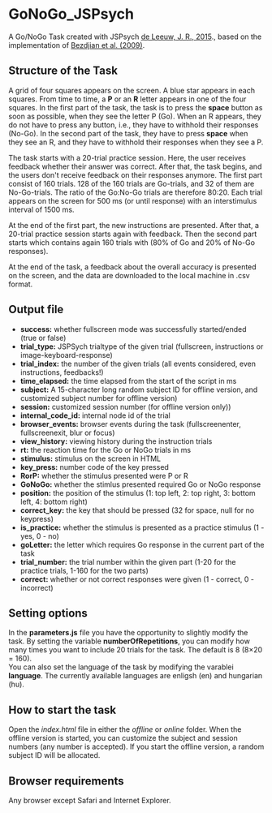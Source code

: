 # GoNoGo_JSPsych
A Go/NoGo Task created with JSPsych <a href="https://link.springer.com/article/10.3758/s13428-014-0458-y">de Leeuw, J. R., 2015</a>., based on the implementation of <a href="https://www.ncbi.nlm.nih.gov/pmc/articles/PMC2757760/">Bezdjian et al. (2009)</a>.

<h2>Structure of the Task</h2>
A grid of four squares appears on the screen. A blue star appears in each squares. From time to time, a <strong>P</strong> or an <strong>R</strong> letter appears in one of the four squares. In the first part of  the task, the task is to press the <strong>space</strong> button as soon as possible, when they see the letter P (Go). When an R appears, they do not have to press any button, i.e., they have to withhold their responses (No-Go). In the second part of the task, they have to press <strong>space</strong> when they see an R, and they have to withhold their responses when they see a P.

The task starts with a 20-trial practice session. Here, the user receives feedback whether their answer was correct. After that, the task begins, and the users don't receive feedback on their responses anymore. The first part consist of 160 trials. 128 of the 160 trials are Go-trials, and 32 of them are No-Go-trials. The ratio of the Go:No-Go trials are therefore 80:20. Each trial appears on the screen for 500 ms (or until response) with an interstimulus interval of 1500 ms.

At the end of the first part, the new instructions are presented. After that, a 20-trial practice session starts again with feedback. Then the second part starts which contains again 160 trials with (80% of Go and 20% of No-Go responses).

At the end of the task, a feedback about the overall accuracy is presented on the screen, and the data are downloaded to the local machine in .csv format.

<h2>Output file</h2>
<ul>
 <li><strong>success:</strong> whether fullscreen mode was successfully started/ended (true or false)</li>
 <li><strong>trial_type:</strong> JSPSych trialtype of the given trial (fullscreen, instructions or image-keyboard-response)</li>
 <li><strong>trial_index:</strong> the number of the given trials (all events considered, even instructions, feedbacks!)</li>
 <li><strong>time_elapsed:</strong> the time elapsed from the start of the script in ms</li>
 <li><strong>subject:</strong> A 15-character long random subject ID for offline version, and customized subject number for offline version)</li>
 <li><strong>session:</strong> customized session number (for offline version only))</li>
 <li><strong>internal_code_id:</strong> internal node id of the trial</li>
 <li><strong>browser_events:</strong> browser events during the task (fullscreenenter, fullscreenexit, blur or focus)</li>
 <li><strong>view_history:</strong> viewing history during the instruction trials</li>
 <li><strong>rt:</strong> the reaction time for the Go or NoGo trials in ms</li>
 <li><strong>stimulus:</strong> stimulus on the screen in HTML</li>
 <li><strong>key_press:</strong> number code of the key pressed</li>
 <li><strong>RorP:</strong> whether the stimulus presented were P or R</li>
 <li><strong>GoNoGo:</strong> whether the stimlus presented required Go or NoGo response</li>
 <li><strong>position:</strong> the position of the stimulus (1: top left, 2: top right, 3: bottom left, 4: bottom right)</li>
 <li><strong>correct_key:</strong> the key that should be pressed (32 for space, null for no keypress)</li>
 <li><strong>is_practice:</strong> whether the stimulus is presented as a practice stimulus (1 - yes, 0 - no)</li>
 <li><strong>goLetter:</strong> the letter which requires Go response in the current part of the task</li>
 <li><strong>trial_number:</strong> the trial number within the given part (1-20 for the practice trials, 1-160 for the two parts)</li>
 <li><strong>correct:</strong> whether or not correct responses were given (1 - correct, 0 - incorrect)
 </ul>

<h2>Setting options</h2>
In the <strong>parameters.js</strong> file you have the opportunity to slightly modify the task. By setting the variable <strong>numberOfRepetitions</strong>, you can modify how many times you want to include 20 trials for the task. The default is 8 (8×20 = 160).
<br>
You can also set the language of the task by modifying the varablei <strong>language</strong>. The currently available languages are enligsh (en) and hungarian (hu).

<h2>How to start the task</h2>
Open the <i>index.html</i> file in either the <i>offline</i> or <i>online</i> folder. When the offline version is started, you can customize the subject and session numbers (any number is accepted). If you start the offline version, a random subject ID will be allocated.

<h2>Browser requirements</h2>
Any browser except Safari and Internet Explorer.
